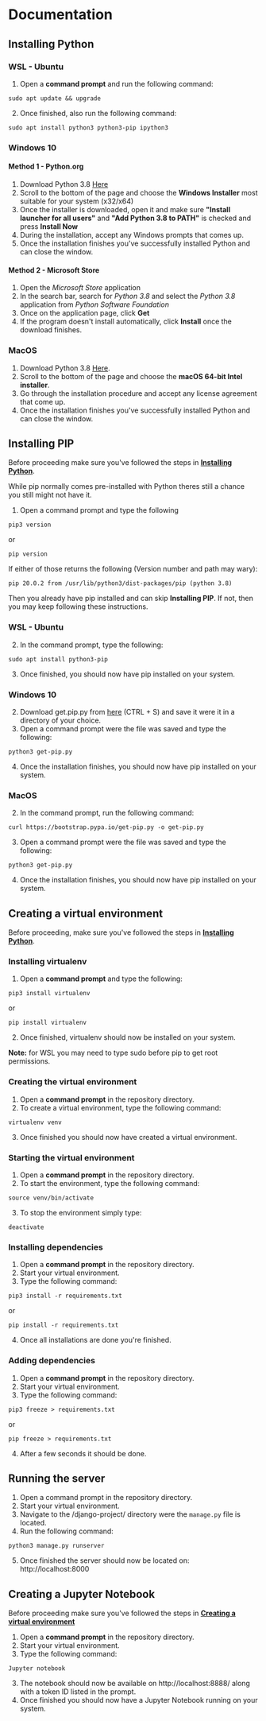 # Documentation

## Installing Python

### WSL - Ubuntu
1. Open a **command prompt** and run the following command:
```
sudo apt update && upgrade
```
2. Once finished, also run the following command:
```
sudo apt install python3 python3-pip ipython3
```

### Windows 10

#### Method 1 - Python.org
1. Download Python 3.8 [Here](https://www.python.org/downloads/release/python-388/)
2. Scroll to the bottom of the page and choose the **Windows Installer** most suitable for your system (x32/x64)
4. Once the installer is downloaded, open it and make sure **"Install launcher for all users"** and **"Add Python 3.8 to PATH"** is checked and press **Install Now**
5. During the installation, accept any Windows prompts that comes up.
6. Once the installation finishes you've successfully installed Python and can close the window.

#### Method 2 - Microsoft Store
1. Open the *Microsoft Store* application
2. In the search bar, search for *Python 3.8* and select the *Python 3.8* application from *Python Software Foundation*
3. Once on the application page, click **Get**
4. If the program doesn't install automatically, click **Install** once the download finishes.

### MacOS
1. Download Python 3.8 [Here](https://www.python.org/downloads/release/python-388/).
2. Scroll to the bottom of the page and choose the **macOS 64-bit Intel installer**.
3. Go through the installation procedure and accept any license agreement that come up.
4. Once the installation finishes you've successfully installed Python and can close the window.

## Installing PIP
Before proceeding make sure you've followed the steps in [**Installing Python**](#Installing-Python).

While pip normally comes pre-installed with Python theres still a chance you still might not have it.
1. Open a command prompt and type the following
```
pip3 version
```
or
```
pip version
```
	
If either of those returns the following (Version number and path may wary):
```
pip 20.0.2 from /usr/lib/python3/dist-packages/pip (python 3.8)
```
Then you already have pip installed and can skip **Installing PIP**. If not, then you may keep following these instructions.

### WSL - Ubuntu
2. In the command prompt, type the following:
```
sudo apt install python3-pip
```
3. Once finished, you should now have pip installed on your system.

### Windows 10
2. Download get.pip.py from [here](https://bootstrap.pypa.io/get-pip.py) (CTRL + S) and save it were it in a directory of your choice.
3. Open a command prompt were the file was saved and type the following:
```
python3 get-pip.py
```
4. Once the installation finishes, you should now have pip installed on your system.

### MacOS
2. In the command prompt, run the following command:
```
curl https://bootstrap.pypa.io/get-pip.py -o get-pip.py
```
3. Open a command prompt were the file was saved and type the following:
```
python3 get-pip.py
```
4. Once the installation finishes, you should now have pip installed on your system.

## Creating a virtual environment
Before proceeding, make sure you've followed the steps in [**Installing Python**](#Installing-Python).

### Installing virtualenv
1. Open a **command prompt** and type the following:
```
pip3 install virtualenv
```
or
```
pip install virtualenv
```
2. Once finished, virtualenv should now be installed on your system.

**Note:** for WSL you may need to type sudo before pip to get root permissions.

### Creating the virtual environment
1. Open a **command prompt** in the repository directory.
2. To create a virtual environment, type the following command:
```
virtualenv venv
```
3. Once finished you should now have created a virtual environment.

### Starting the virtual environment
1. Open a **command prompt** in the repository directory.
2. To start the environment, type the following command:
```
source venv/bin/activate
```
3. To stop the environment simply type:
```
deactivate
```

### Installing dependencies
1. Open a **command prompt** in the repository directory.
2. Start your virtual environment.
3. Type the following command:
```
pip3 install -r requirements.txt
```
or
```
pip install -r requirements.txt
```
4. Once all installations are done you're finished.

### Adding dependencies
1. Open a **command prompt** in the repository directory.
2. Start your virtual environment.
3. Type the following command:
```
pip3 freeze > requirements.txt
```
or
```
pip freeze > requirements.txt
```
4. After a few seconds it should be done.

## Running the server
1. Open a command prompt in the repository directory.
2. Start your virtual environment.
3. Navigate to the /django-project/ directory were the `manage.py` file is located.
4. Run the following command: 
```
python3 manage.py runserver
```
5. Once finished the server should now be located on: http://localhost:8000

## Creating a Jupyter Notebook
Before proceeding make sure you've followed the steps in [**Creating a virtual environment**](#Creating-a-virtual-environment)

1. Open a **command prompt** in the repository directory.
2. Start your virtual environment.
3. Type the following command:
```
Jupyter notebook
```
3. The notebook should now be available on http://localhost:8888/ along with a token ID listed in the prompt.
4. Once finished you should now have a Jupyter Notebook running on your system.

